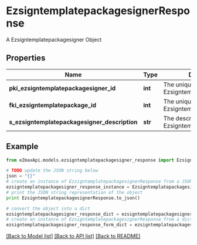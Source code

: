 # EzsigntemplatepackagesignerResponse

A Ezsigntemplatepackagesigner Object

## Properties
Name | Type | Description | Notes
------------ | ------------- | ------------- | -------------
**pki_ezsigntemplatepackagesigner_id** | **int** | The unique ID of the Ezsigntemplatepackagesigner | 
**fki_ezsigntemplatepackage_id** | **int** | The unique ID of the Ezsigntemplatepackage | 
**s_ezsigntemplatepackagesigner_description** | **str** | The description of the Ezsigntemplatepackagesigner | 

## Example

```python
from eZmaxApi.models.ezsigntemplatepackagesigner_response import EzsigntemplatepackagesignerResponse

# TODO update the JSON string below
json = "{}"
# create an instance of EzsigntemplatepackagesignerResponse from a JSON string
ezsigntemplatepackagesigner_response_instance = EzsigntemplatepackagesignerResponse.from_json(json)
# print the JSON string representation of the object
print EzsigntemplatepackagesignerResponse.to_json()

# convert the object into a dict
ezsigntemplatepackagesigner_response_dict = ezsigntemplatepackagesigner_response_instance.to_dict()
# create an instance of EzsigntemplatepackagesignerResponse from a dict
ezsigntemplatepackagesigner_response_form_dict = ezsigntemplatepackagesigner_response.from_dict(ezsigntemplatepackagesigner_response_dict)
```
[[Back to Model list]](../README.md#documentation-for-models) [[Back to API list]](../README.md#documentation-for-api-endpoints) [[Back to README]](../README.md)


